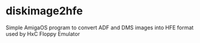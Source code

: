 diskimage2hfe
=============

Simple AmigaOS program to convert ADF and DMS images into HFE format used by HxC Floppy Emulator